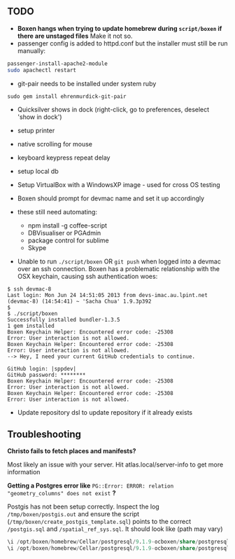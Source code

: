 ## TODO

 - **Boxen hangs when trying to update homebrew during `script/boxen` if there are unstaged files** Make it not so.
 - passenger config is added to httpd.conf but the installer must still be run manually:

```bash
passenger-install-apache2-module
sudo apachectl restart
```

- git-pair needs to be installed under system ruby
```
sudo gem install ehrenmurdick-git-pair
```

- Quicksilver shows in dock (right-click, go to preferences, deselect 'show in dock')
- setup printer
- native scrolling for mouse
- keyboard keypress repeat delay
- setup local db
- Setup VirtualBox with a WindowsXP image - used for cross OS testing
- Boxen should prompt for devmac name and set it up accordingly

- these still need automating:
  * npm install -g coffee-script
  * DBVisualiser or PGAdmin
  * package control for sublime
  * Skype

- Unable to run `./script/boxen` OR `git push` when logged into a devmac over an ssh connection. Boxen has a problematic relationship with the OSX keychain, causing ssh authentication woes:
```
$ ssh devmac-8
Last login: Mon Jun 24 14:51:05 2013 from devs-imac.au.lpint.net
(devmac-8) (14:54:41) ~ 'Sacha Chua' 1.9.3p392
$
$ ./script/boxen
Successfully installed bundler-1.3.5
1 gem installed
Boxen Keychain Helper: Encountered error code: -25308
Error: User interaction is not allowed.
Boxen Keychain Helper: Encountered error code: -25308
Error: User interaction is not allowed.
--> Hey, I need your current GitHub credentials to continue.

GitHub login: |sppdev|
GitHub password: ********
Boxen Keychain Helper: Encountered error code: -25308
Error: User interaction is not allowed.
Boxen Keychain Helper: Encountered error code: -25308
Error: User interaction is not allowed.
```

- Update repository dsl to update repository if it already exists

## Troubleshooting

**Christo fails to fetch places and manifests?**

Most likely an issue with your server. Hit atlas.local/server-info to get more information

**Getting a Postgres error like** `PG::Error: ERROR: relation "geometry_columns" does not exist` **?**

Postgis has not been setup correctly. Inspect the log `/tmp/boxen/postgis.out` and ensure the script (`/tmp/boxen/create_postgis_template.sql`) points to the correct `/postgis.sql` and `/spatial_ref_sys.sql`.
It should look like (path may vary)

```sql
\i /opt/boxen/homebrew/Cellar/postgresql/9.1.9-ocboxen/share/postgresql/contrib/postgis-1.5/postgis.sql
\i /opt/boxen/homebrew/Cellar/postgresql/9.1.9-ocboxen/share/postgresql/contrib/postgis-1.5/spatial_ref_sys.sql
```
